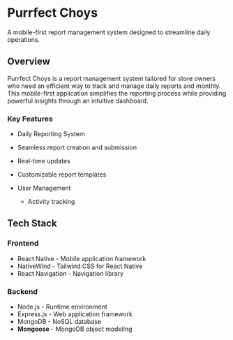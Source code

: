 #  Purrfect Choys

A mobile-first report management system designed to streamline daily operations.

##  Overview

Purrfect Choys is a report management system tailored for store owners who need an efficient way to track and manage daily reports and monthly. This mobile-first application simplifies the reporting process while providing powerful insights through an intuitive dashboard.

###  Key Features

-  Daily Reporting System
  - Seamless report creation and submission
  - Real-time updates
  - Customizable report templates

- User Management
  - Activity tracking

##  Tech Stack

### Frontend
- React Native - Mobile application framework
- NativeWind - Tailwind CSS for React Native
- React Navigation - Navigation library

### Backend
- Node.js - Runtime environment
- Express.js - Web application framework
- MongoDB - NoSQL database
- **Mongoose** - MongoDB object modeling
